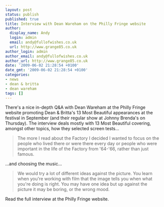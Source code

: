 ```yaml
---
layout: post
status: publish
published: true
title: Interview with Dean Wareham on the Philly Fringe website
author:
  display_name: Andy
  login: admin
  email: andy@fullofwishes.co.uk
  url: http://www.grange85.co.uk
author_login: admin
author_email: andy@fullofwishes.co.uk
author_url: http://www.grange85.co.uk
date: '2009-06-02 21:28:54 +0100'
date_gmt: '2009-06-02 21:28:54 +0100'
categories:
- news
- dean & britta
- dean wareham
tags: []
---
```

<p>There's a nice in-depth <span class="removed_link" title="http://www.livearts-fringe.org/blog/index.cfm/2009/6/1/13-Most-Beautiful-Dean-Wareham-QA">Q&A with Dean Wareham at the Philly Fringe website</span> promoting Dean & Britta's 13 Most Beautiful appearances at the festival in September (and their regular show at Johnny Brenda's on Thursday). The interview deals mostly with 13 Most Beautiful covering, amongst other topics, how they selected screen tests...</p>
<blockquote><p>The more I read about the Factory I decided I wanted to focus on the people who lived there or were there every day or people who were important in the life of the Factory from '64-'66, rather than just famous.</p></blockquote>
<p>...and choosing the music...</p>
<blockquote><p>We would try a lot of different ideas against the picture. You learn when you're working with film that the image tells you when what you're doing is right. You may have one idea but up against the picture it may be boring, or the wrong mood.</p></blockquote>
<p><span class="removed_link" title="http://www.livearts-fringe.org/blog/index.cfm/2009/6/1/13-Most-Beautiful-Dean-Wareham-QA">Read the full interview at the Philly Fringe website</span>.</p>
